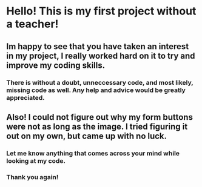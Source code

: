 # Hello! This is my first project without a teacher!

## Im happy to see that you have taken an interest in my project, I really worked hard on it to try and improve my coding skills.

### There is without a doubt, unneccessary code, and most likely, missing code as well. Any help and advice would be greatly appreciated.

## Also! I could not figure out why my form buttons were not as long as the image. I tried figuring it out on my own, but came up with no luck. 

### Let me know anything that comes across your mind while looking at my code.

### Thank you again!
